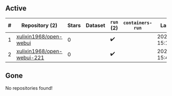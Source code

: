 ## Active
| # | Repository (2) | Stars | Dataset | `run` (2) | `containers-run` | Last Modified |
| --- | --- | --- | --- | --- | --- | --- |
| 1 | [xulixin1968/open-webui](https://github.com/xulixin1968/open-webui) | 0 |  | :heavy_check_mark: |  | 2025-02-18 15:11:52+00:00 |
| 2 | [xulixin1968/open-webui-221](https://github.com/xulixin1968/open-webui-221) | 0 |  | :heavy_check_mark: |  | 2025-02-21 15:45:40+00:00 |

## Gone
No repositories found!

